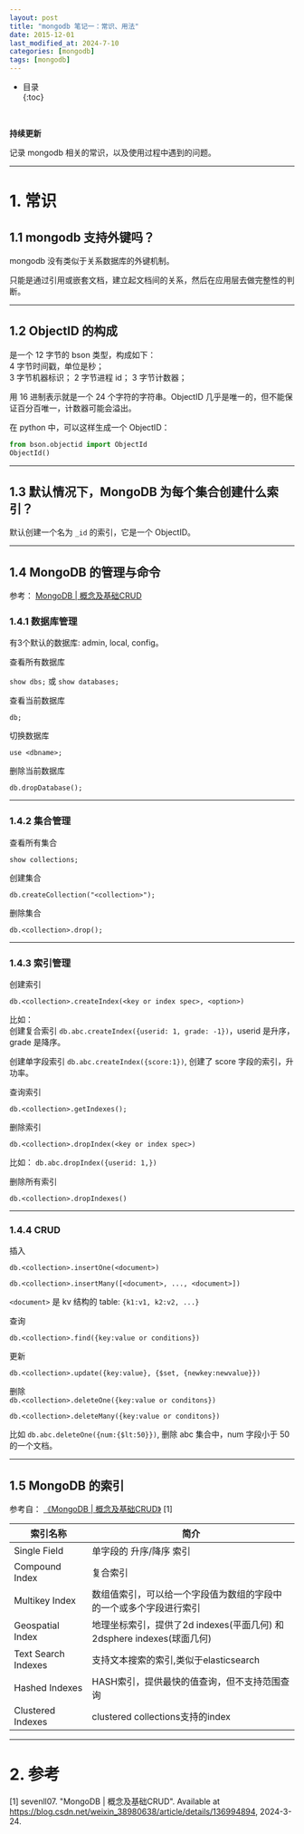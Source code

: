 ```yaml
---
layout: post
title: "mongodb 笔记一：常识、用法"
date: 2015-12-01
last_modified_at: 2024-7-10
categories: [mongodb]
tags: [mongodb]
---
```


* 目录  
{:toc}
<br/>

**持续更新**   

记录 mongodb 相关的常识，以及使用过程中遇到的问题。    

---

# 1. 常识

## 1.1 mongodb 支持外键吗？  

mongodb 没有类似于关系数据库的外键机制。   

只能是通过引用或嵌套文档，建立起文档间的关系，然后在应用层去做完整性的判断。   

---

## 1.2 ObjectID 的构成 

是一个 12 字节的 bson 类型，构成如下：  
4 字节时间戳，单位是秒；  
3 字节机器标识；
2 字节进程 id；
3 字节计数器；  

用 16 进制表示就是一个 24 个字符的字符串。ObjectID 几乎是唯一的，但不能保证百分百唯一，计数器可能会溢出。   

在 python 中，可以这样生成一个 ObjectID：  

```python
from bson.objectid import ObjectId
ObjectId()
```

---

## 1.3 默认情况下，MongoDB 为每个集合创建什么索引？  

默认创建一个名为 `_id` 的索引，它是一个 ObjectID。   

---

## 1.4 MongoDB 的管理与命令

参考： [MongoDB | 概念及基础CRUD](https://blog.csdn.net/weixin_38980638/article/details/136994894)  


### 1.4.1 数据库管理 

有3个默认的数据库: admin, local, config。   


查看所有数据库    

`show dbs;` 或 `show databases;`   


查看当前数据库    

`db;`    


切换数据库   

`use <dbname>;`   


删除当前数据库     

`db.dropDatabase();`     


---

### 1.4.2 集合管理  

查看所有集合   

`show collections;`     


创建集合   

`db.createCollection("<collection>");`  


删除集合    

`db.<collection>.drop();`      


---

### 1.4.3 索引管理

创建索引     

`db.<collection>.createIndex(<key or index spec>, <option>)`    

比如：      
创建复合索引 `db.abc.createIndex({userid: 1, grade: -1})`，userid 是升序，grade 是降序。  

创建单字段索引 `db.abc.createIndex({score:1})`, 创建了 score 字段的索引，升功率。  


查询索引    

`db.<collection>.getIndexes();`   


删除索引    

`db.<collection>.dropIndex(<key or index spec>)`     

比如： `db.abc.dropIndex({userid: 1,})`    


删除所有索引

`db.<collection>.dropIndexes()`    

---

### 1.4.4 CRUD   

插入      

`db.<collection>.insertOne(<document>)`   

`db.<collection>.insertMany([<document>, ..., <document>])`   

`<document>` 是 kv 结构的 table: `{k1:v1, k2:v2, ...}`    


查询     

`db.<collection>.find({key:value or conditions})`    


更新     

`db.<collection>.update({key:value}, {$set, {newkey:newvalue}})`    


删除        
`db.<collection>.deleteOne({key:value or conditons})`   

`db.<collection>.deleteMany({key:value or conditons})`    

比如 `db.abc.deleteOne({num:{$lt:50}})`, 删除 abc 集合中，num 字段小于 50 的一个文档。  


---

## 1.5 MongoDB 的索引 

参考自： [《MongoDB | 概念及基础CRUD》](https://blog.csdn.net/weixin_38980638/article/details/136994894) [1]

|索引名称 |	简介|
|--|--|
|Single Field	      |单字段的 升序/降序 索引|
|Compound Index	      |复合索引|
|Multikey Index	      |数组值索引，可以给一个字段值为数组的字段中的一个或多个字段进行索引|
|Geospatial Index	  |地理坐标索引，提供了2d indexes(平面几何) 和2dsphere indexes(球面几何)|
|Text Search Indexes  |	支持文本搜索的索引,类似于elasticsearch|
|Hashed Indexes	      | HASH索引，提供最快的值查询，但不支持范围查询|
|Clustered Indexes	  |clustered collections支持的index|



---



# 2. 参考

[1] sevenll07. "MongoDB | 概念及基础CRUD". Available at https://blog.csdn.net/weixin_38980638/article/details/136994894, 2024-3-24.  
